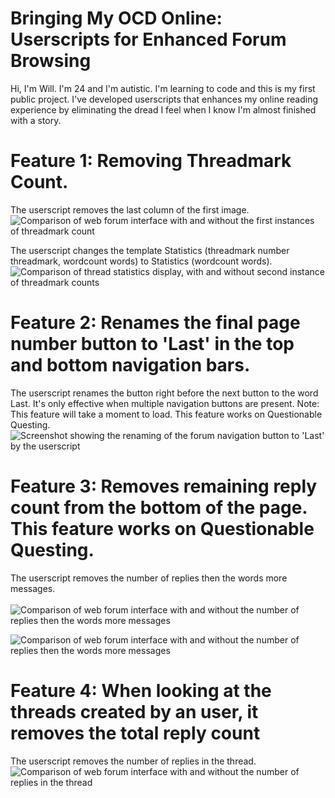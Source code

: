 # Bringing My OCD Online: Userscripts for Enhanced Forum Browsing

 Hi, I'm Will. I'm 24 and I'm autistic. I'm learning to code and this is my first public project. I've developed userscripts that enhances my online reading experience by eliminating the dread I feel when I know I'm almost finished with a story. 
		

# Feature 1: Removing Threadmark Count. 
 The userscript removes the last column of the first image.		
 ![Comparison of web forum interface with and without the first instances of threadmark count](https://github.com/wkrouse/Bringing-My-OCD-Online/blob/main/images/1st%20threadmark%20count%20removal.png?raw=true)


 The userscript changes the template Statistics (threadmark number threadmark, wordcount words) to Statistics (wordcount words). 		
 ![Comparison of thread statistics display, with and without second instance of threadmark counts](https://github.com/wkrouse/Bringing-My-OCD-Online/blob/main/images/2nd%20Threadmark%20count%20removal.png?raw=true)	

# Feature 2: Renames the final page number button to 'Last' in the top and bottom navigation bars. 

 The userscript renames the button right before the next button to the word Last. It's  only effective when multiple navigation buttons are present. Note: This feature will take a moment to load. This feature works on Questionable Questing.	
   ![Screenshot showing the renaming of the forum navigation button to 'Last' by the userscript](https://github.com/wkrouse/Bringing-My-OCD-Online/blob/main/images/Rename%20last%20page%20button.png?raw=true)	

# Feature 3: Removes remaining reply count from the bottom of the page. This feature works on Questionable Questing.
 The userscript removes the number of replies then the words more messages.<br>		
 ![Comparison of web forum interface with and without the number of replies then the words more messages](https://github.com/wkrouse/Bringing-My-OCD-Online/blob/main/images/remaining%20reply%20count%20remover%20horizontal.png?raw=true)	

![Comparison of web forum interface with and without the number of replies then the words more messages](https://github.com/wkrouse/Bringing-My-OCD-Online/blob/main/images/remaining%20reply%20count%20remover%20vertical.png?raw=true)	

# Feature 4: When looking at the threads created by an user, it removes the total reply count		
 The userscript removes the number of replies in the thread.
 ![Comparison of web forum interface with and without the number of replies in the thread](https://github.com/wkrouse/Bringing-My-OCD-Online/blob/main/images/2nd%20Threadmark%20count%20remover.png?raw=true)	
 
